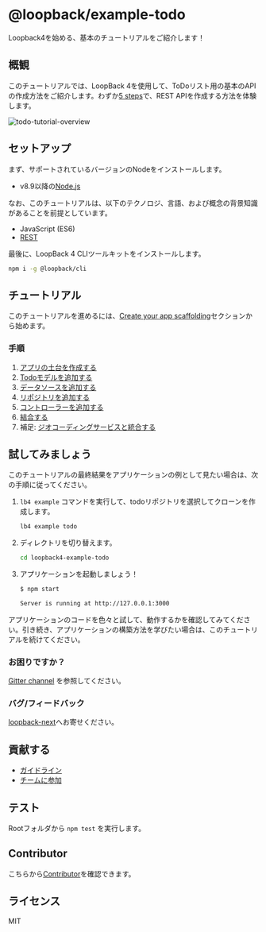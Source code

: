 # @loopback/example-todo

Loopback4を始める、基本のチュートリアルをご紹介します！

## 概観

このチュートリアルでは、LoopBack 4を使用して、ToDoリスト用の基本のAPIの作成方法をご紹介します。わずか[5 steps](#steps)で、REST APIを作成する方法を体験します。

![todo-tutorial-overview](https://loopback.io/pages/en/lb4/imgs/todo-overview.png)

## セットアップ

まず、サポートされているバージョンのNodeをインストールします。

- v8.9以降の[Node.js](https://nodejs.org/en/) 

なお、このチュートリアルは、以下のテクノロジ、言語、および概念の背景知識があることを前提としています。

- JavaScript (ES6)
- [REST](http://www.restapitutorial.com/lessons/whatisrest.html)

最後に、LoopBack 4 CLIツールキットをインストールします。

```sh
npm i -g @loopback/cli
```

## チュートリアル

このチュートリアルを進めるには、[Create your app scaffolding](http://loopback.io/doc/jp/lb4/todo-tutorial-scaffolding.html)セクションから始めます。

### 手順

1.  [アプリの土台を作成する](http://loopback.io/doc/jp/lb4/todo-tutorial-scaffolding.html)
2.  [Todoモデルを追加する](http://loopback.io/doc/jp/lb4/todo-tutorial-model.html)
3.  [データソースを追加する](http://loopback.io/doc/jp/lb4/todo-tutorial-datasource.html)
4.  [リポジトリを追加する](http://loopback.io/doc/jp/lb4/todo-tutorial-repository.html)
5.  [コントローラーを追加する](http://loopback.io/doc/jp/lb4/todo-tutorial-controller.html)
6.  [結合する](http://loopback.io/doc/jp/lb4/todo-tutorial-putting-it-together.html)
7.  補足:
    [ジオコーディングサービスと統合する](http://loopback.io/doc/jp/lb4/todo-tutorial-geocoding-service.html)

## 試してみましょう

このチュートリアルの最終結果をアプリケーションの例として見たい場合は、次の手順に従ってください。

1.  `lb4 example` コマンドを実行して、todoリポジトリを選択してクローンを作成します。

    ```sh
    lb4 example todo
    ```

2.  ディレクトリを切り替えます。

    ```sh
    cd loopback4-example-todo
    ```

3.  アプリケーションを起動しましょう！

    ```sh
    $ npm start

    Server is running at http://127.0.0.1:3000
    ```

アプリケーションのコードを色々と試して、動作するかを確認してみてください。引き続き、アプリケーションの構築方法を学びたい場合は、このチュートリアルを続けてください。



### お困りですか？
 [Gitter channel](https://gitter.im/strongloop/loopback) を参照してください。

### バグ/フィードバック

[loopback-next](https://github.com/strongloop/loopback-next)へお寄せください。



## 貢献する

- [ガイドライン](https://github.com/strongloop/loopback-next/blob/master/docs/CONTRIBUTING.md)
- [チームに参加](https://github.com/strongloop/loopback-next/issues/110)

## テスト

Rootフォルダから `npm test` を実行します。

## Contributor

こちらから[Contributor](https://github.com/strongloop/loopback-next/graphs/contributors)を確認できます。

## ライセンス

MIT
